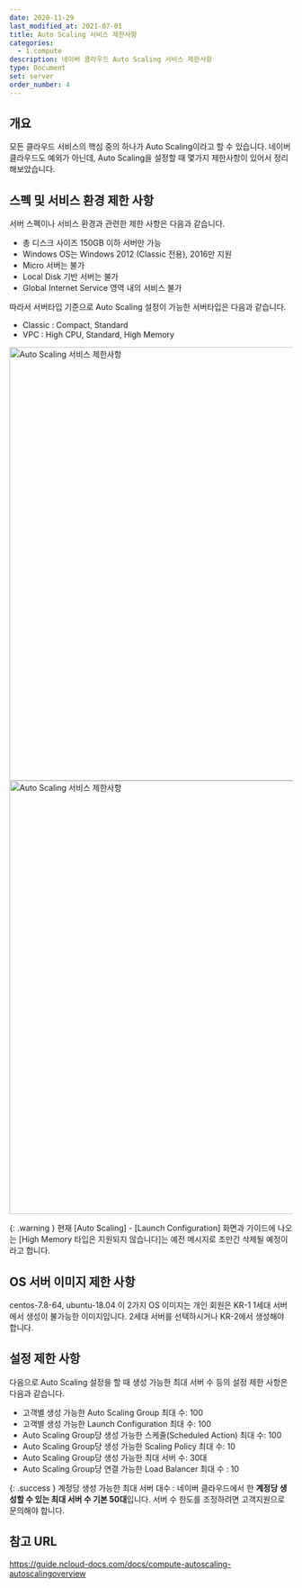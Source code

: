 ```yaml
---
date: 2020-11-29
last_modified_at: 2021-07-01
title: Auto Scaling 서비스 제한사항
categories:
  - 1.compute
description: 네이버 클라우드 Auto Scaling 서비스 제한사항
type: Document
set: server
order_number: 4
---
```


## 개요
모든 클라우드 서비스의 핵심 중의 하나가 Auto Scaling이라고 할 수 있습니다.
네이버 클라우드도 예외가 아닌데, Auto Scaling을 설정할 때 몇가지 제한사항이 있어서 정리해보았습니다.

## 스펙 및 서비스 환경 제한 사항
서버 스펙이나 서비스 환경과 관련한 제한 사항은 다음과 같습니다.

- 총 디스크 사이즈 150GB 이하 서버만 가능
- Windows OS는 Windows 2012 (Classic 전용), 2016만 지원
- Micro 서버는 불가
- Local Disk 기반 서버는 불가
- Global Internet Service 영역 내의 서비스 불가


따라서 서버타입 기준으로  Auto Scaling 설정이 가능한 서버타입은 다음과 같습니다.
- Classic : Compact, Standard
- VPC : High CPU, Standard, High Memory

<img src="../../images/ncp_server_autoscaling_limit_01.jpg" alt="Auto Scaling 서비스 제한사항" style="width:770px;align:center">
<img src="../../images/ncp_server_autoscaling_limit_02.jpg" alt="Auto Scaling 서비스 제한사항" style="width:770px;align:center">

{: .warning }
현재 [Auto Scaling] - [Launch Configuration] 화면과 가이드에 나오는 [High Memory 타입은 지원되지 않습니다]는 예전 메시지로 조만간 삭제될 예정이라고 합니다.

## OS 서버 이미지 제한 사항
centos-7.8-64, ubuntu-18.04 이 2가지 OS 이미지는 개인 회원은 KR-1 1세대 서버에서 생성이 불가능한 이미지입니다. 2세대 서버를 선택하시거나 KR-2에서 생성해야 합니다.

## 설정 제한 사항
다음으로 Auto Scaling 설정을 할 때 생성 가능한 최대 서버 수 등의 설정 제한 사항은 다음과 같습니다.

- 고객별 생성 가능한 Auto Scaling Group 최대 수: 100
- 고객별 생성 가능한 Launch Configuration 최대 수: 100
- Auto Scaling Group당 생성 가능한 스케줄(Scheduled Action) 최대 수: 100
- Auto Scaling Group당 생성 가능한 Scaling Policy 최대 수: 10
- Auto Scaling Group당 생성 가능한 최대 서버 수: 30대
- Auto Scaling Group당 연결 가능한 Load Balancer 최대 수 : 10

{: .success }
계정당 생성 가능한 최대 서버 대수 : 네이버 클라우드에서 한 **계정당 생성할 수 있는 최대 서버 수 기본 50대**입니다. 서버 수 한도를 조정하려면 고객지원으로 문의해야 합니다.

## 참고 URL
<a href="https://guide.ncloud-docs.com/docs/compute-autoscaling-autoscalingoverview" target="_blank" style="word-break:break-all;">https://guide.ncloud-docs.com/docs/compute-autoscaling-autoscalingoverview</a>
